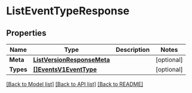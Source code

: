 # ListEventTypeResponse

## Properties
Name | Type | Description | Notes
------------ | ------------- | ------------- | -------------
**Meta** | [**ListVersionResponseMeta**](ListVersionResponse_meta.md) |  |[optional] 
**Types** | [**[]EventsV1EventType**](events.v1.event_type.md) |  |[optional] 

[[Back to Model list]](../README.md#documentation-for-models) [[Back to API list]](../README.md#documentation-for-api-endpoints) [[Back to README]](../README.md)


